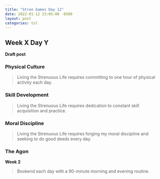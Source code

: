 ```yaml
---
title: "Stren Games Day 12"
date: 2022-01-12 23:05:00 -0500
layout: post
categories: tsl
---
```

## Week X Day Y
**Draft post**

### Physical Culture
> Living the Strenuous Life requires committing to one hour of physical activity each day.


### Skill Development
> Living the Strenuous Life requires dedication to constant skill acquisition and practice.


### Moral Discipline
> Living the Strenuous Life requires forging my moral discipline and seeking to do good deeds every day.


### The Agon
**Week 2**
> Bookend each day with a 90-minute morning and evening routine.
